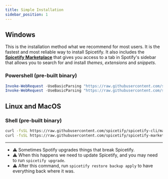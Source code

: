 ```yaml
---
title: Simple Installation
sidebar_position: 1
---
```


## Windows

This is the installation method what we recommend for most users. It is the fastest and most reliable way to install Spicetify. It also includes the [**Spicetify Marketplace**](https://github.com/spicetify/spicetify-marketplace) that gives you access to a tab in Spotify's sidebar that allows you to search for and install _themes_, _extensions_ and _snippets_.

### Powershell (pre-built binary)

```powershell
Invoke-WebRequest -UseBasicParsing "https://raw.githubusercontent.com/spicetify/spicetify-cli/master/install.ps1" | Invoke-Expression
Invoke-WebRequest -UseBasicParsing "https://raw.githubusercontent.com/spicetify/spicetify-marketplace/master/install.ps1" | Invoke-Expression
```

## Linux and MacOS

### Shell (pre-built binary)

```bash
curl -fsSL https://raw.githubusercontent.com/spicetify/spicetify-cli/master/install.sh | sh
curl -fsSL https://raw.githubusercontent.com/spicetify/spicetify-marketplace/main/install.sh | sh
```

<hr/>

- ⚠️ Sometimes Spotify upgrades things that break Spicetify.<br/>
- ⚠️ When this happens we need to update Spicetify, and you may need to run `spicetify upgrade`.<br/>
- ⚠️ After this command, run `spicetify restore backup apply` to have everything back where it was.
